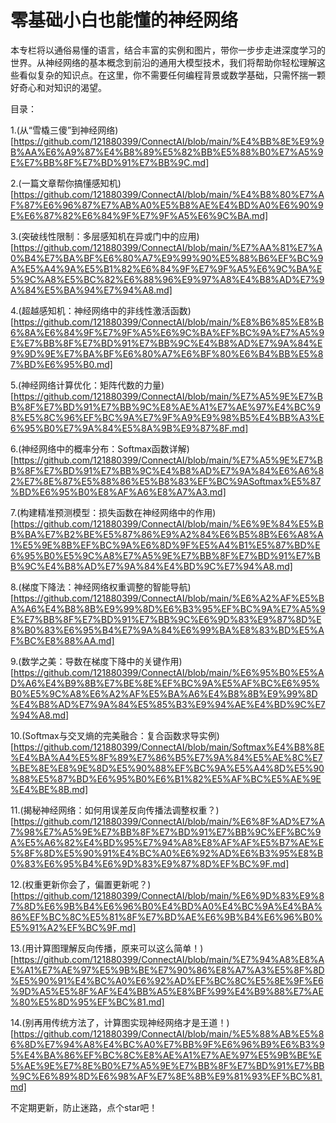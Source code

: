 # 零基础小白也能懂的神经网络

本专栏将以通俗易懂的语言，结合丰富的实例和图片，带你一步步走进深度学习的世界。从神经网络的基本概念到前沿的通用大模型技术，我们将帮助你轻松理解这些看似复杂的知识点。在这里，你不需要任何编程背景或数学基础，只需怀揣一颗好奇心和对知识的渴望。



目录：

1.(从“雪橇三傻”到神经网络)[https://github.com/121880399/ConnectAI/blob/main/%E4%BB%8E%E9%9B%AA%E6%A9%87%E4%B8%89%E5%82%BB%E5%88%B0%E7%A5%9E%E7%BB%8F%E7%BD%91%E7%BB%9C.md]

2.(一篇文章帮你搞懂感知机)[https://github.com/121880399/ConnectAI/blob/main/%E4%B8%80%E7%AF%87%E6%96%87%E7%AB%A0%E5%B8%AE%E4%BD%A0%E6%90%9E%E6%87%82%E6%84%9F%E7%9F%A5%E6%9C%BA.md]

3.(突破线性限制：多层感知机在异或门中的应用)[https://github.com/121880399/ConnectAI/blob/main/%E7%AA%81%E7%A0%B4%E7%BA%BF%E6%80%A7%E9%99%90%E5%88%B6%EF%BC%9A%E5%A4%9A%E5%B1%82%E6%84%9F%E7%9F%A5%E6%9C%BA%E5%9C%A8%E5%BC%82%E6%88%96%E9%97%A8%E4%B8%AD%E7%9A%84%E5%BA%94%E7%94%A8.md]

4.(超越感知机：神经网络中的非线性激活函数)[https://github.com/121880399/ConnectAI/blob/main/%E8%B6%85%E8%B6%8A%E6%84%9F%E7%9F%A5%E6%9C%BA%EF%BC%9A%E7%A5%9E%E7%BB%8F%E7%BD%91%E7%BB%9C%E4%B8%AD%E7%9A%84%E9%9D%9E%E7%BA%BF%E6%80%A7%E6%BF%80%E6%B4%BB%E5%87%BD%E6%95%B0.md]

5.(神经网络计算优化：矩阵代数的力量)[https://github.com/121880399/ConnectAI/blob/main/%E7%A5%9E%E7%BB%8F%E7%BD%91%E7%BB%9C%E8%AE%A1%E7%AE%97%E4%BC%98%E5%8C%96%EF%BC%9A%E7%9F%A9%E9%98%B5%E4%BB%A3%E6%95%B0%E7%9A%84%E5%8A%9B%E9%87%8F.md]

6.(神经网络中的概率分布：Softmax函数详解)[https://github.com/121880399/ConnectAI/blob/main/%E7%A5%9E%E7%BB%8F%E7%BD%91%E7%BB%9C%E4%B8%AD%E7%9A%84%E6%A6%82%E7%8E%87%E5%88%86%E5%B8%83%EF%BC%9ASoftmax%E5%87%BD%E6%95%B0%E8%AF%A6%E8%A7%A3.md]

7.(构建精准预测模型：损失函数在神经网络中的作用)[https://github.com/121880399/ConnectAI/blob/main/%E6%9E%84%E5%BB%BA%E7%B2%BE%E5%87%86%E9%A2%84%E6%B5%8B%E6%A8%A1%E5%9E%8B%EF%BC%9A%E6%8D%9F%E5%A4%B1%E5%87%BD%E6%95%B0%E5%9C%A8%E7%A5%9E%E7%BB%8F%E7%BD%91%E7%BB%9C%E4%B8%AD%E7%9A%84%E4%BD%9C%E7%94%A8.md]

8.(梯度下降法：神经网络权重调整的智能导航)[https://github.com/121880399/ConnectAI/blob/main/%E6%A2%AF%E5%BA%A6%E4%B8%8B%E9%99%8D%E6%B3%95%EF%BC%9A%E7%A5%9E%E7%BB%8F%E7%BD%91%E7%BB%9C%E6%9D%83%E9%87%8D%E8%B0%83%E6%95%B4%E7%9A%84%E6%99%BA%E8%83%BD%E5%AF%BC%E8%88%AA.md]

9.(数学之美：导数在梯度下降中的关键作用)[https://github.com/121880399/ConnectAI/blob/main/%E6%95%B0%E5%AD%A6%E4%B9%8B%E7%BE%8E%EF%BC%9A%E5%AF%BC%E6%95%B0%E5%9C%A8%E6%A2%AF%E5%BA%A6%E4%B8%8B%E9%99%8D%E4%B8%AD%E7%9A%84%E5%85%B3%E9%94%AE%E4%BD%9C%E7%94%A8.md]

10.(Softmax与交叉熵的完美融合：复合函数求导实例)[https://github.com/121880399/ConnectAI/blob/main/Softmax%E4%B8%8E%E4%BA%A4%E5%8F%89%E7%86%B5%E7%9A%84%E5%AE%8C%E7%BE%8E%E8%9E%8D%E5%90%88%EF%BC%9A%E5%A4%8D%E5%90%88%E5%87%BD%E6%95%B0%E6%B1%82%E5%AF%BC%E5%AE%9E%E4%BE%8B.md]

11.(揭秘神经网络：如何用误差反向传播法调整权重？)[https://github.com/121880399/ConnectAI/blob/main/%E6%8F%AD%E7%A7%98%E7%A5%9E%E7%BB%8F%E7%BD%91%E7%BB%9C%EF%BC%9A%E5%A6%82%E4%BD%95%E7%94%A8%E8%AF%AF%E5%B7%AE%E5%8F%8D%E5%90%91%E4%BC%A0%E6%92%AD%E6%B3%95%E8%B0%83%E6%95%B4%E6%9D%83%E9%87%8D%EF%BC%9F.md]

12.(权重更新你会了，偏置更新呢？)[https://github.com/121880399/ConnectAI/blob/main/%E6%9D%83%E9%87%8D%E6%9B%B4%E6%96%B0%E4%BD%A0%E4%BC%9A%E4%BA%86%EF%BC%8C%E5%81%8F%E7%BD%AE%E6%9B%B4%E6%96%B0%E5%91%A2%EF%BC%9F.md]

13.(用计算图理解反向传播，原来可以这么简单！)[https://github.com/121880399/ConnectAI/blob/main/%E7%94%A8%E8%AE%A1%E7%AE%97%E5%9B%BE%E7%90%86%E8%A7%A3%E5%8F%8D%E5%90%91%E4%BC%A0%E6%92%AD%EF%BC%8C%E5%8E%9F%E6%9D%A5%E5%8F%AF%E4%BB%A5%E8%BF%99%E4%B9%88%E7%AE%80%E5%8D%95%EF%BC%81.md]

14.(别再用传统方法了，计算图实现神经网络才是王道！)[https://github.com/121880399/ConnectAI/blob/main/%E5%88%AB%E5%86%8D%E7%94%A8%E4%BC%A0%E7%BB%9F%E6%96%B9%E6%B3%95%E4%BA%86%EF%BC%8C%E8%AE%A1%E7%AE%97%E5%9B%BE%E5%AE%9E%E7%8E%B0%E7%A5%9E%E7%BB%8F%E7%BD%91%E7%BB%9C%E6%89%8D%E6%98%AF%E7%8E%8B%E9%81%93%EF%BC%81.md]


不定期更新，防止迷路，点个star吧！